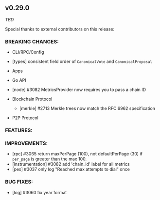 ## v0.29.0

*TBD*

Special thanks to external contributors on this release:

### BREAKING CHANGES:

* CLI/RPC/Config
- [types] consistent field order of `CanonicalVote` and `CanonicalProposal`

* Apps

* Go API
- [node] \#3082 MetricsProvider now requires you to pass a chain ID

* Blockchain Protocol
  * [merkle] \#2713 Merkle trees now match the RFC 6962 specification

* P2P Protocol

### FEATURES:

### IMPROVEMENTS:
- [rpc] \#3065 return maxPerPage (100), not defaultPerPage (30) if `per_page` is greater than the max 100.
- [instrumentation] \#3082 add 'chain_id' label for all metrics
- [pex] \#3037 only log "Reached max attempts to dial" once

### BUG FIXES:
- [log] \#3060 fix year format
